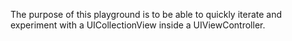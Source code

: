 The purpose of this playground is to be able to quickly iterate and experiment with a UICollectionView inside a UIViewController.
